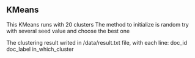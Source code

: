 ## KMeans


This KMeans runs with 20 clusters
The method to initialize is random try with several seed value and choose the best one


The clustering result writed in /data/result.txt file, with each line:
doc_id <fff> doc_label <fff> in_which_cluster
